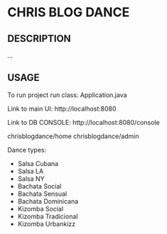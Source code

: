 CHRIS BLOG DANCE
================


DESCRIPTION
-----------

...
  

USAGE
-----

To run project run class: 
Application.java

Link to main UI:
http://localhost:8080

Link to DB CONSOLE:
http://localhost:8080/console

chrisblogdance/home
chrisblogdance/admin

Dance types:
- Salsa Cubana
- Salsa LA
- Salsa NY
- Bachata Social
- Bachata Sensual
- Bachata Dominicana
- Kizomba Social
- Kizomba Tradicional
- Kizomba Urbankizz